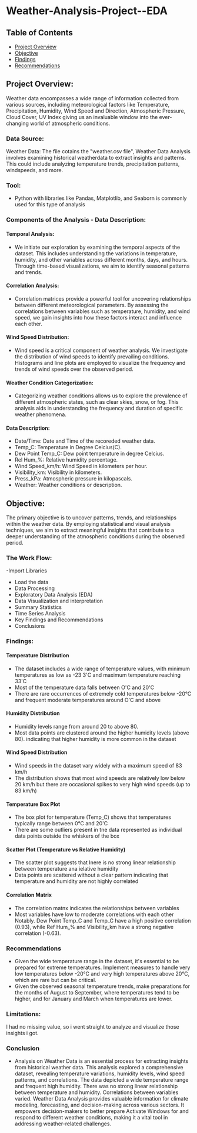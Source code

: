 # Weather-Analysis-Project--EDA
## Table of Contents
- [Project Overview](#project-overview)
- [Objective](#objective)
- [Findings](#findings)
- [Recommendations](#recommendations)

## Project Overview:
Weather data encompasses a wide range of information collected from various sources, including meteorological factors like Temperature, Precipitation, Humidity, Wind Speed and Direction, Atmospheric Pressure, Cloud Cover, UV Index giving us an invaluable window into the ever-changing world of atmospheric conditions.

### Data Source:
Weather Data: The file cotains the "weather.csv file", Weather Data Analysis involves examining historical weatherdata to extract insights and patterns. This could include analyzing temperature trends, precipitation patterns, windspeeds, and more.

### Tool:
- Python with libraries like Pandas, Matplotlib, and Seaborn is commonly used for this type of analysis

### Components of the Analysis - Data Description:
#### Temporal Analysis: 
- We initiate our exploration by examining the temporal aspects of the dataset. This includes understanding the variations in temperature, humidity, and other variables across different months, days, and hours. Through time-based visualizations, we aim to identify seasonal patterns and trends.
#### Correlation Analysis: 
- Correlation matrices provide a powerful tool for uncovering relationships between different meteorological parameters. By assessing the correlations between variables such as temperature, humidity, and wind speed, we gain insights into how these factors interact and influence each other.
#### Wind Speed Distribution: 
- Wind speed is a critical component of weather analysis. We investigate the distribution of wind speeds to identify prevailing conditions. Histograms and line plots are employed to visualize the frequency and trends of wind speeds over the observed period.
#### Weather Condition Categorization: 
- Categorizing weather conditions allows us to explore the prevalence of different atmospheric states, such as clear skies, snow, or fog. This analysis aids in understanding the frequency and duration of specific weather phenomena.
#### Data Description:
  - Date/Time: Date and Time of the recoreded weather data.
  - Temp_C: Temperature in Degree Celcius(C).
  - Dew Point Temp_C: Dew point temperature in degree Celcius.
  - Rel Hum_%: Relative humidity percentage.
  - Wind Speed_km/h: Wind Speed in kilometers per hour.
  - Visibility_km: Visibility in kilometers.
  - Press_kPa: Atmospheric pressure in kilopascals.
  - Weather: Weather conditions or description.
  
## Objective: 

The primary objective is to uncover patterns, trends, and relationships within the weather data. By employing statistical and visual analysis techniques, we aim to extract meaningful insights that contribute to a deeper understanding of the atmospheric conditions during the observed period.

### The Work Flow:
-Import Libraries
- Load the data
- Data Processing
- Exploratory Data Analysis (EDA)
- Data Visualization and interpretation
- Summary Statistics
- Time Series Analysis
- Key Findings and Recommendations
- Conclusions

### Findings: 
#### Temperature Distribution 
- The dataset includes a wide range of temperature values, with minimum temperatures as low as -23 3'C and maximum temperature reaching 33'C 
- Most of the temperature data falls between O'C and 20'C 
- There are rare occurrences of extremely cold temperatures below -20°C and frequent moderate temperatures around O'C and above 

#### Humidity Distribution 
- Humidity levels range from around 20 to above 80. 
- Most data points are clustered around the higher humidity levels (above 80). indicating that higher humidity is more common in the dataset 

#### Wind Speed Distribution 
- Wind speeds in the dataset vary widely with a maximum speed of 83 km/h 
- The distribution shows that most wind speeds are relatively low below 20 km/h but there are occasional spikes to very high wind speeds (up to 83 km/h) 

#### Temperature Box Plot 
- The box plot for temperature (Temp_C) shows that temperatures typically range between 0°C and 20'C 
- There are some outliers present in tne data represented as individual data points outside the whiskers of the box 

#### Scatter Plot (Temperature vs Relative Humidity) 
- The scatter plot suggests that Inere is no strong linear relationship between temperature ana ielative humidity 
- Data points are scattered without a clear pattern indicating that temperature and humidity are not highly correlated 

#### Correlation Matrix 
- The correlation matnx indicates the relationships between variables 
- Most variables have low to moderate correlations with each other Notably. Dew Point Temp_C and Temp_C have a high positive correlation (0.93), while Ref Hum_% and Visibility_km have a strong negative correlation (-0.63).

### Recommendations
- Given the wide temperature range in the dataset, it's essential to be prepared for extreme temperatures. Implement measures to handle very low temperatures below -20°C and very high temperatures above 20°C, which are rare but can be critical.
- Given the observed seasonal temperature trends, make preparations for the months of August to September, where temperatures tend to be higher, and for January and March when temperatures are lower.

### Limitations:
I had no missing value, so i went straight to analyze and visualize those insights i got.
  
### Conclusion
- Analysis on Weather Data is an essential process for extracting insights from historical weather data. This analysis explored a comprehensive dataset, revealing temperature variations, humidity levels, wind speed patterns, and correlations. The data depicted a wide temperature range and frequent high humidity. There was no strong linear relationship between temperature and humidity. Correlations between variables varied. Weather Data Analysis provides valuable information for climate modeling, forecasting, and decision-making across various sectors. It empowers decision-makers to better prepare Activate Windows for and respond to different weather conditions, making it a vital tool in addressing weather-related challenges. 
